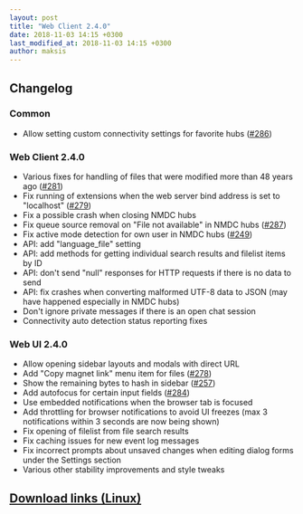 ```yaml
---
layout: post
title: "Web Client 2.4.0"
date: 2018-11-03 14:15 +0300
last_modified_at: 2018-11-03 14:15 +0300
author: maksis
---
```


<!--more-->

## Changelog

### Common

- Allow setting custom connectivity settings for favorite hubs ([#286](https://github.com/airdcpp-web/airdcpp-webclient/issues/286))

### Web Client 2.4.0

- Various fixes for handling of files that were modified more than 48 years ago ([#281](https://github.com/airdcpp-web/airdcpp-webclient/issues/281))
- Fix running of extensions when the web server bind address is set to "localhost" ([#279](https://github.com/airdcpp-web/airdcpp-webclient/issues/279))
- Fix a possible crash when closing NMDC hubs
- Fix queue source removal on "File not available" in NMDC hubs ([#287](https://github.com/airdcpp-web/airdcpp-webclient/issues/287))
- Fix active mode detection for own user in NMDC hubs ([#249](https://github.com/airdcpp-web/airdcpp-webclient/issues/249))
- API: add "language_file" setting
- API: add methods for getting individual search results and filelist items by ID
- API: don't send "null" responses for HTTP requests if there is no data to send
- API: fix crashes when converting malformed UTF-8 data to JSON (may have happened especially in NMDC hubs)
- Don't ignore private messages if there is an open chat session
- Connectivity auto detection status reporting fixes


### Web UI 2.4.0

- Allow opening sidebar layouts and modals with direct URL
- Add "Copy magnet link" menu item for files ([#278](https://github.com/airdcpp-web/airdcpp-webclient/issues/278))
- Show the remaining bytes to hash in sidebar ([#257](https://github.com/airdcpp-web/airdcpp-webclient/issues/257))
- Add autofocus for certain input fields ([#284](https://github.com/airdcpp-web/airdcpp-webclient/issues/284))
- Use embedded notifications when the browser tab is focused
- Add throttling for browser notifications to avoid UI freezes (max 3 notifications within 3 seconds are now being shown)
- Fix opening of filelist from file search results
- Fix caching issues for new event log messages
- Fix incorrect prompts about unsaved changes when editing dialog forms under the Settings section
- Various other stability improvements and style tweaks


## [Download links (Linux)](/docs/installation/linux-binaries.html)
